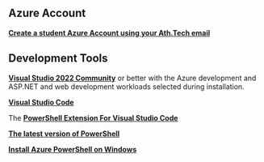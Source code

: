 ## Azure Account
**[Create a student Azure Account using your Ath.Tech email](https://github.com/codehub-learn/development-environment-setup/blob/main/Azure_Student_Trial%20(Academic%20-%2012%20months%20-%20100%20credits).md)**


## Development Tools
**[Visual Studio 2022 Community](https://docs.microsoft.com/en-us/visualstudio/releases/2019/release-notes)**  or better with the  Azure development and ASP.NET and web development workloads selected during installation.

**[Visual Studio Code](https://code.visualstudio.com/)**

The **[PowerShell Extension For Visual Studio Code](https://code.visualstudio.com/docs/languages/powershell)**

**[The latest version of PowerShell](https://apps.microsoft.com/store/detail/powershell/9MZ1SNWT0N5D?hl=en-us&gl=us)**

**[Install Azure PowerShell on Windows](https://learn.microsoft.com/en-us/powershell/azure/install-az-ps-msi?view=azps-9.1.0)**
